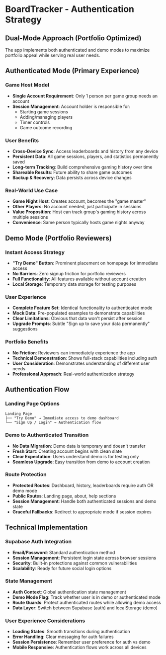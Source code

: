 # BoardTracker - Authentication Strategy

## Dual-Mode Approach (Portfolio Optimized)

The app implements both authenticated and demo modes to maximize portfolio appeal while serving real user needs.

## Authenticated Mode (Primary Experience)

### Game Host Model
- **Single Account Requirement**: Only 1 person per game group needs an account
- **Session Management**: Account holder is responsible for:
  - Starting game sessions
  - Adding/managing players
  - Timer controls
  - Game outcome recording

### User Benefits
- **Cross-Device Sync**: Access leaderboards and history from any device
- **Persistent Data**: All game sessions, players, and statistics permanently saved
- **Long-term Tracking**: Build comprehensive gaming history over time
- **Shareable Results**: Future ability to share game outcomes
- **Backup & Recovery**: Data persists across device changes

### Real-World Use Case
- **Game Night Host**: Creates account, becomes the "game master"
- **Other Players**: No account needed, just participate in sessions
- **Value Proposition**: Host can track group's gaming history across multiple sessions
- **Convenience**: Same person typically hosts game nights anyway

## Demo Mode (Portfolio Reviewers)

### Instant Access Strategy
- **"Try Demo" Button**: Prominent placement on homepage for immediate access
- **No Barriers**: Zero signup friction for portfolio reviewers
- **Full Functionality**: All features available without account creation
- **Local Storage**: Temporary data storage for testing purposes

### User Experience
- **Complete Feature Set**: Identical functionality to authenticated mode
- **Mock Data**: Pre-populated examples to demonstrate capabilities
- **Clear Limitations**: Obvious that data won't persist after session
- **Upgrade Prompts**: Subtle "Sign up to save your data permanently" suggestions

### Portfolio Benefits
- **No Friction**: Reviewers can immediately experience the app
- **Technical Demonstration**: Shows full-stack capabilities including auth
- **User Consideration**: Demonstrates understanding of different user needs
- **Professional Approach**: Real-world authentication strategy

## Authentication Flow

### Landing Page Options
```
Landing Page
├── "Try Demo" → Immediate access to demo dashboard
└── "Sign Up / Login" → Authentication flow
```

### Demo to Authenticated Transition
- **No Data Migration**: Demo data is temporary and doesn't transfer
- **Fresh Start**: Creating account begins with clean slate
- **Clear Expectation**: Users understand demo is for testing only
- **Seamless Upgrade**: Easy transition from demo to account creation

### Route Protection
- **Protected Routes**: Dashboard, history, leaderboards require auth OR demo mode
- **Public Routes**: Landing page, about, help sections
- **Session Management**: Handle both authenticated sessions and demo state
- **Graceful Fallbacks**: Redirect to appropriate mode if session expires

## Technical Implementation

### Supabase Auth Integration
- **Email/Password**: Standard authentication method
- **Session Management**: Persistent login state across browser sessions
- **Security**: Built-in protections against common vulnerabilities
- **Scalability**: Ready for future social login options

### State Management
- **Auth Context**: Global authentication state management
- **Demo Mode Flag**: Track whether user is in demo or authenticated mode
- **Route Guards**: Protect authenticated routes while allowing demo access
- **Data Layer**: Switch between Supabase (auth) and localStorage (demo)

### User Experience Considerations
- **Loading States**: Smooth transitions during authentication
- **Error Handling**: Clear messaging for auth failures
- **Session Persistence**: Remember user preference for auth vs demo
- **Mobile Responsive**: Authentication flows work across all devices 